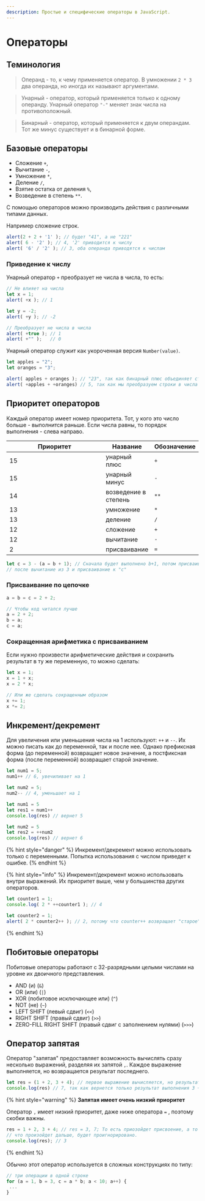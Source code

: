 ```yaml
---
description: Простые и специфические операторы в JavaScript.
---
```


# Операторы

## Теминология

> Операнд - то, к чему применяется оператор. В умножении `2 * 3` два операнда, но иногда их называют аргументами.

> Унарный - оператор, который применяется только к одному операнду. Унарный оператор `"-"` меняет знак числа на противоположный.

> Бинарный - оператор, который применяется к двум операндам. Тот же минус существует и в бинарной форме.

## Базовые операторы

* Сложение `+`,
* Вычитание `-`,
* Умножение `*`,
* Деление `/`,
* Взятие остатка от деления `%`,
* Возведение в степень `**`.

С помощью операторов можно производить действия с различными типами данных.

Например сложение строк.

```javascript
alert(2 + 2 + '1' ); // будет "41", а не "221"
alert( 6 - '2' ); // 4, '2' приводится к числу
alert( '6' / '2' ); // 3, оба операнда приводятся к числам
```

### Приведение к числу

Унарный оператор `+` преобразует не числа в числа, то есть:

```javascript
// Не влияет на числа
let x = 1;
alert( +x ); // 1

let y = -2;
alert( +y ); // -2

// Преобразует не числа в числа
alert( +true ); // 1
alert( +"" );   // 0
```

Унарный оператор служит как укороченная версия `Number(value)`.

```javascript
let apples = "2";
let oranges = "3";

alert( apples + oranges ); // "23", так как бинарный плюс объединяет строки
alert( +apples + +oranges) // 5, так как мы преобразуем строки в числа
```

## Приоритет операторов

Каждый оператор имеет номер приоритета. Тот, у кого это число больше - выполнится раньше. Если числа равны, то порядок выполнения -  слева направо.

<table><thead><tr><th width="249">Приоритет</th><th>Название</th><th>Обозначение</th></tr></thead><tbody><tr><td>15</td><td>унарный плюс</td><td><code>+</code></td></tr><tr><td>15</td><td>унарный минус</td><td><code>-</code></td></tr><tr><td>14</td><td>возведение в степень</td><td><code>**</code></td></tr><tr><td>13</td><td>умножение</td><td><code>*</code></td></tr><tr><td>13</td><td>деление</td><td><code>/</code></td></tr><tr><td>12</td><td>сложение</td><td><code>+</code></td></tr><tr><td>12</td><td>вычитание</td><td><code>-</code></td></tr><tr><td>2</td><td>присваивание</td><td><code>=</code></td></tr></tbody></table>

```javascript
let c = 3 - (a = b + 1); // Сначала будет выполнено b+1, потом присваивание к "a"
// после вычитание из 3 и присваивание к "c"
```

### Присваивание по цепочке

```javascript
a = b = c = 2 + 2;

// Чтобы код читался лучше
a = 2 + 2;
b = a;
c = a;
```

### Сокращенная арифметика с присваиванием

Если нужно произвести арифметические действия и сохранить результат в ту же переменную, то можно сделать:

```javascript
let x = 1;
x = 1 + x;
x = 2 * x;

// Или же сделать сокращенным образом
x += 1;
x *= 2;
```

## Инкремент/декремент

Для увеличения или уменьшения числа на 1 используют: `++` и `--`. Их можно писать как до переменной, так и после нее. Однако префиксная форма (до переменной) возвращает новое значение, а постфиксная форма (после переменной) возвращает старой значение.

```javascript
let num1 = 5;
num1++ // 6, увечиливает на 1

let num2 = 5;
num2-- // 4, уменьшает на 1
```

```javascript
let num1 = 5
let res1 = num1++
console.log(res) // вернет 5

let num2 = 5
let res2 = ++num2
console.log(res) // вернет 6
```

{% hint style="danger" %}
Инкремент/декремент можно использовать только с переменными. Попытка использования с числом приведет к ошибке.
{% endhint %}

{% hint style="info" %}
Инкремент/декремент можно использовать внутри выражений. Их приоритет выше, чем у большинства других операторов.

```javascript
let counter1 = 1;
console.log( 2 * ++counter1 ); // 4

let counter2 = 1;
alert( 2 * counter2++ ); // 2, потому что counter++ возвращает "старое" значение
```
{% endhint %}

## Побитовые операторы

Побитовые операторы работают с 32-разрядными целыми числами на уровне их двоичного представления.

* AND (и) (`&`)
* OR (или) (`|`)
* XOR (побитовое исключающее или) (`^`)
* NOT (не) (`~`)
* LEFT SHIFT (левый сдвиг) (`<<`)
* RIGHT SHIFT (правый сдвиг) (`>>`)
* ZERO-FILL RIGHT SHIFT (правый сдвиг с заполнением нулями) (`>>>`)

## Оператор запятая

Оператор "запятая" предоставляет возможность вычислять сразу несколько выражений, разделяя их запятой `,`. Каждое выражение выполняется, но возвращается результат последнего.

```javascript
let res = (1 + 2, 3 + 4); // первое выражение вычисляется, но результат отбрасывается
console.log(res) // 7, так как вернется только результат выполнения 3 + 4
```

{% hint style="warning" %}
**Запятая имеет очень низкий приоритет**

Оператор `,` имеет низкий приоритет, даже ниже оператора `=` , поэтому скобки важны.

```javascript
res = 1 + 2, 3 + 4; // res = 3, 7; То есть приозойдет присвоение, а то
// что произойдет дальше, будет проигнорировано.
console.log(res); // 3

```
{% endhint %}

Обычно этот оператор используется в сложных конструкциях по типу:

```javascript
// три операции в одной строке
for (a = 1, b = 3, c = a * b; a < 10; a++) {
 ...
}
```
